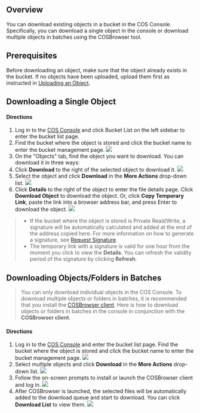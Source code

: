 ## Overview
You can download existing objects in a bucket in the COS Console. Specifically, you can download a single object in the console or download multiple objects in batches using the COSBrowser tool.

## Prerequisites
Before downloading an object, make sure that the object already exists in the bucket. If no objects have been uploaded, upload them first as instructed in [Uploading an Object](https://intl.cloud.tencent.com/document/product/436/13321).

## Downloading a Single Object
#### Directions
1. Log in to the [COS Console](https://console.cloud.tencent.com/cos5) and click Bucket List on the left sidebar to enter the bucket list page.
2. Find the bucket where the object is stored and click the bucket name to enter the bucket management page.
   ![](https://main.qcloudimg.com/raw/46307132ac1ef1e8422667abd896f878.png)
3. On the "Objects" tab, find the object you want to download. You can download it in three ways:
  1. Click **Download** to the right of the selected object to download it.
![](https://main.qcloudimg.com/raw/81ad4ae438d980e198fddea0a83531fd.png)
  2. Select the object and click **Download** in the **More Actions** drop-down list.
![](https://main.qcloudimg.com/raw/4ee4cb3f5ff0a5634ef8ed49d26c549b.png)
  3. Click **Details** to the right of the object to enter the file details page. Click **Download Object** to download the object. Or, click **Copy Temporary Link**, paste the link into a browser address bar, and press Enter to download the object.
![](https://main.qcloudimg.com/raw/934b43a085b8cae825ddad88a0177caf.png)

>- If the bucket where the object is stored is Private Read/Write, a signature will be automatically calculated and added at the end of the address copied here. For more information on how to generate a signature, see [Request Signature](https://intl.cloud.tencent.com/document/product/436/7778).
>- The temporary link with a signature is valid for one hour from the moment you click to view the **Details**. You can refresh the validity period of the signature by clicking **Refresh**.

## Downloading Objects/Folders in Batches
> You can only download individual objects in the COS Console. To download multiple objects or folders in batches, it is recommended that you install the [COSBrowser client](https://intl.cloud.tencent.com/document/product/436/11366). Here is how to download objects or folders in batches in the console in conjunction with the **COSBrowser client**.
#### Directions
1. Log in to the [COS Console](https://console.cloud.tencent.com/cos5) and enter the bucket list page. Find the bucket where the object is stored and click the bucket name to enter the bucket management page.
![](https://main.qcloudimg.com/raw/46307132ac1ef1e8422667abd896f878.png)
2. Select multiple objects and click **Download** in the **More Actions** drop-down list.
![](https://main.qcloudimg.com/raw/26499cc4f21d5a76580627fe9fb0db56.png)
3. Follow the on-screen prompts to install or launch the COSBrowser client and log in.
![](https://main.qcloudimg.com/raw/0e5706fb690d250200d1fe9bf3b86b8d.png)
4. After COSBrowser is launched, the selected files will be automatically added to the download queue and start to download. You can click **Download List** to view them.
![](https://main.qcloudimg.com/raw/140c741db0854e17d24d2b69e89bd268.png)
